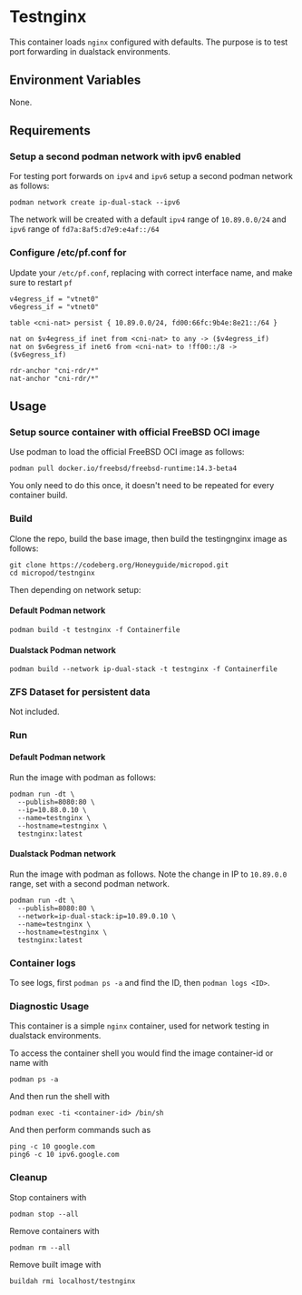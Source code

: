 # Testnginx

This container loads `nginx` configured with defaults. The purpose is to test port forwarding in dualstack environments.

## Environment Variables

None.

## Requirements

### Setup a second podman network with ipv6 enabled

For testing port forwards on `ipv4` and `ipv6` setup a second podman network as follows:

```
podman network create ip-dual-stack --ipv6
```

The network will be created with a default `ipv4` range of `10.89.0.0/24` and `ipv6` range of `fd7a:8af5:d7e9:e4af::/64`

### Configure /etc/pf.conf for 

Update your `/etc/pf.conf`, replacing with correct interface name, and make sure to restart `pf`

```
v4egress_if = "vtnet0"
v6egress_if = "vtnet0"

table <cni-nat> persist { 10.89.0.0/24, fd00:66fc:9b4e:8e21::/64 }

nat on $v4egress_if inet from <cni-nat> to any -> ($v4egress_if)
nat on $v6egress_if inet6 from <cni-nat> to !ff00::/8 -> ($v6egress_if)

rdr-anchor "cni-rdr/*"
nat-anchor "cni-rdr/*"
```

## Usage

### Setup source container with official FreeBSD OCI image

Use podman to load the official FreeBSD OCI image as follows:
```
podman pull docker.io/freebsd/freebsd-runtime:14.3-beta4
```

You only need to do this once, it doesn't need to be repeated for every container build. 

### Build

Clone the repo, build the base image, then build the testingnginx image as follows:

```
git clone https://codeberg.org/Honeyguide/micropod.git
cd micropod/testnginx
```

Then depending on network setup:

#### Default Podman network

```
podman build -t testnginx -f Containerfile
```

#### Dualstack Podman network

```
podman build --network ip-dual-stack -t testnginx -f Containerfile
```

### ZFS Dataset for persistent data

Not included.

### Run

#### Default Podman network

Run the image with podman as follows:

```
podman run -dt \
  --publish=8080:80 \
  --ip=10.88.0.10 \
  --name=testnginx \
  --hostname=testnginx \
  testnginx:latest
```

#### Dualstack Podman network

Run the image with podman as follows. Note the change in IP to `10.89.0.0` range, set with a second podman network.

```
podman run -dt \
  --publish=8080:80 \
  --network=ip-dual-stack:ip=10.89.0.10 \
  --name=testnginx \
  --hostname=testnginx \
  testnginx:latest
```

### Container logs

To see logs, first `podman ps -a` and find the ID, then `podman logs <ID>`.

### Diagnostic Usage

This container is a simple `nginx` container, used for network testing in dualstack environments.

To access the container shell you would find the image container-id or name with
```
podman ps -a
```

And then run the shell with
```
podman exec -ti <container-id> /bin/sh
```

And then perform commands such as
```
ping -c 10 google.com
ping6 -c 10 ipv6.google.com
```

### Cleanup

Stop containers with

```
podman stop --all
```

Remove containers with

```
podman rm --all
```

Remove built image with

```
buildah rmi localhost/testnginx
```